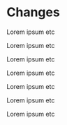 # Changes

Lorem ipsum etc

Lorem ipsum etc

Lorem ipsum etc

Lorem ipsum etc

Lorem ipsum etc

Lorem ipsum etc

Lorem ipsum etc